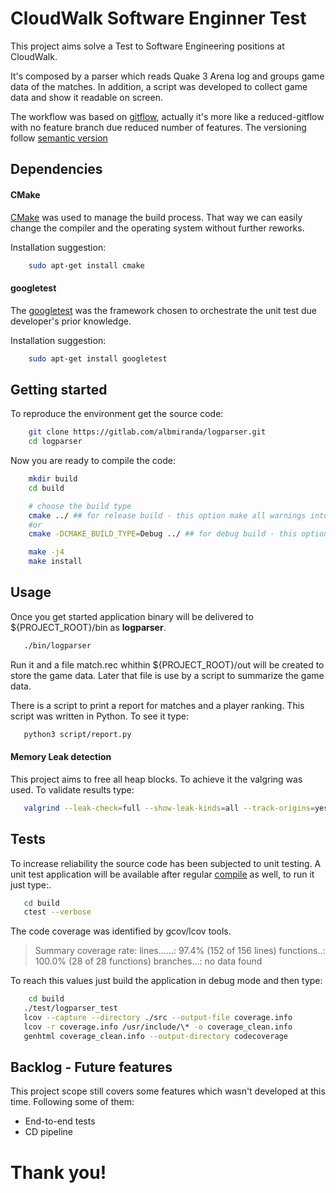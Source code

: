 # CloudWalk Software Enginner Test

This project aims solve a Test to Software Engineering positions at CloudWalk.

It's composed by a parser which reads Quake 3 Arena log and groups game data of the matches.
In addition, a script was developed to collect game data and show it readable on screen.

The workflow was based on [gitflow](https://www.atlassian.com/git/tutorials/comparing-workflows/gitflow-workflow), actually it's more like a reduced-gitflow with no feature branch due reduced number of features.
The versioning follow [semantic version](https://semver.org/)

## Dependencies

#### CMake 
[CMake](https://cmake.org/) was used to manage the build process. That way we can easily change the compiler and the operating system without further reworks.

Installation suggestion:
```bash
    sudo apt-get install cmake
```

#### googletest
The [googletest](https://github.com/google/googletest) was the framework chosen to orchestrate the unit test due developer's prior knowledge.

Installation suggestion:
```bash
    sudo apt-get install googletest
```

## Getting started

To reproduce the environment get the source code:
```bash
    git clone https://gitlab.com/albmiranda/logparser.git
    cd logparser
```

Now you are ready to compile the code:
```bash
    mkdir build
    cd build

    # choose the build type
    cmake ../ ## for release build - this option make all warnings into errors and turns on all optimizations
    #or
    cmake -DCMAKE_BUILD_TYPE=Debug ../ ## for debug build - this options shows debug information on compile time and include symbols into the binary.

    make -j4
    make install
```

## Usage
Once you get started application binary will be delivered to \${PROJECT_ROOT}/bin as **logparser**.
```bash
   ./bin/logparser
```
Run it and a file match.rec whithin \${PROJECT_ROOT}/out will be created to store the game data. Later that file is use by a script to summarize the game data.

There is a script to print a report for matches and a player ranking. This script was written in Python. To see it type:
```bash
   python3 script/report.py
```

#### Memory Leak detection

This project aims to free all heap blocks. To achieve it the valgring was used. To validate results type:
```bash
   valgrind --leak-check=full --show-leak-kinds=all --track-origins=yes --verbose ./bin/logparser
```

## Tests

To increase reliability the source code has been subjected to unit testing.
A unit test application will be available after regular [compile](#getting-started) as well, to run it just type:.
```bash
   cd build
   ctest --verbose
```

The code coverage was identified by gcov/lcov tools.
> Summary coverage rate:
  lines......: 97.4% (152 of 156 lines)
  functions..: 100.0% (28 of 28 functions)
  branches...: no data found

To reach this values just build the application in debug mode and then type:
```bash
    cd build
   ./test/logparser_test
   lcov --capture --directory ./src --output-file coverage.info
   lcov -r coverage.info /usr/include/\* -o coverage_clean.info
   genhtml coverage_clean.info --output-directory codecoverage
```

## Backlog - Future features

This project scope still covers some features which wasn't developed at this time. Following some of them:
* End-to-end tests
* CD pipeline

# Thank you!